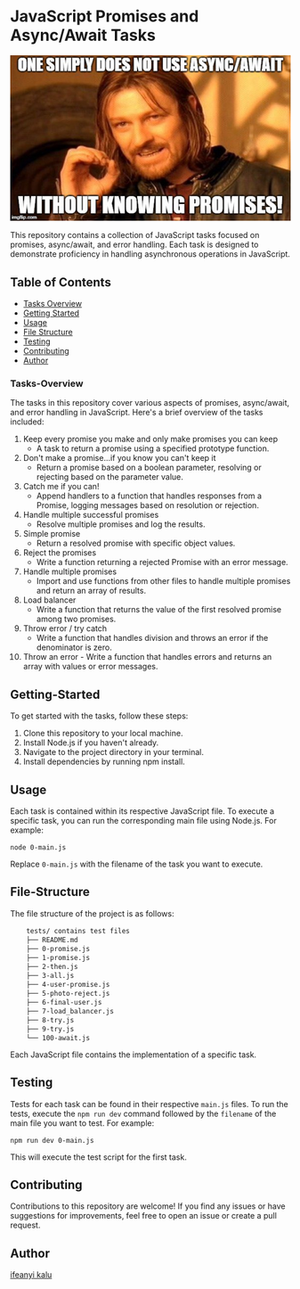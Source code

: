 # JavaScript Promises and Async/Await Tasks

![](pic.jpeg)


This repository contains a collection of JavaScript tasks focused on promises, async/await, and error handling. Each task is designed to demonstrate proficiency in handling asynchronous operations in JavaScript.

## Table of Contents

- [Tasks Overview](#Tasks-Overview)
- [Getting Started](#Getting-Started)
- [Usage](#Usage)
- [File Structure](#File-Structure)
- [Testing](#Testing)
- [Contributing](#Contributing)
- [Author](#Author)


### Tasks-Overview

The tasks in this repository cover various aspects of promises, async/await, and error handling in JavaScript. Here's a brief overview of the tasks included:
1. Keep every promise you make and only make promises you can keep
    - A task to return a promise using a specified prototype function.
2. Don't make a promise...if you know you can't keep it
    - Return a promise based on a boolean parameter, resolving or rejecting based on the parameter value.
3. Catch me if you can!
    - Append handlers to a function that handles responses from a Promise, logging messages based on resolution or rejection.
4. Handle multiple successful promises
    - Resolve multiple promises and log the results.
5. Simple promise
    - Return a resolved promise with specific object values.
6. Reject the promises
    - Write a function returning a rejected Promise with an error message.
7. Handle multiple promises
    - Import and use functions from other files to handle multiple promises and return an array of results.
8. Load balancer
    - Write a function that returns the value of the first resolved promise among two promises.
9. Throw error / try catch
    - Write a function that handles division and throws an error if the denominator is zero.
100. Throw an error
    - Write a function that handles errors and returns an array with values or error messages.

## Getting-Started
To get started with the tasks, follow these steps:

1. Clone this repository to your local machine.
2. Install Node.js if you haven't already.
3. Navigate to the project directory in your terminal.
4. Install dependencies by running npm install.

## Usage

Each task is contained within its respective JavaScript file. To execute a specific task, you can run the corresponding main file using Node.js. For example:

```
node 0-main.js
```

Replace `0-main.js` with the filename of the task you want to execute.

## File-Structure

The file structure of the project is as follows:

```
    tests/ contains test files
    ├── README.md
    ├── 0-promise.js
    ├── 1-promise.js
    ├── 2-then.js
    ├── 3-all.js
    ├── 4-user-promise.js
    ├── 5-photo-reject.js
    ├── 6-final-user.js
    ├── 7-load_balancer.js
    ├── 8-try.js
    ├── 9-try.js
    └── 100-await.js
```
Each JavaScript file contains the implementation of a specific task.

## Testing

Tests for each task can be found in their respective `main.js` files. To run the tests, execute the `npm run dev` command followed by the `filename` of the main file you want to test. For example:

```
npm run dev 0-main.js

```

This will execute the test script for the first task.

## Contributing

Contributions to this repository are welcome! If you find any issues or have suggestions for improvements, feel free to open an issue or create a pull request.

## Author
[ifeanyi kalu](github.com/fazzy12)
